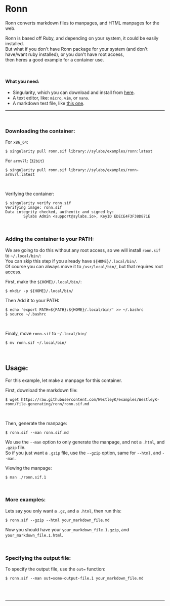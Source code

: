 # Ronn

Ronn converts markdown files to manpages, and HTML manpages for the web.

Ronn is based off Ruby, and depending on your system, it could be easily installed.<br>
But what if you don't have Ronn package for your system (and don't have/want ruby installed), or you don't have root access,<br>
then heres a good example for a container use.

<br>

#### What you need:
 - Singularity, which you can download and install from [here](https://github.com/sylabs/singularity).
 - A text editor, like: `micro`, `vim`, or `nano`.
 - A markdown test file, like [this one](https://foo).


___

<br>


### Downloading the container:

For `x86_64`:

```
$ singularity pull ronn.sif library://sylabs/examples/ronn:latest
```

For `armv7l`: (`32bit`)

```
$ singularity pull ronn.sif library://sylabs/examples/ronn-armv7l:latest
```

<br>

Verifying the container:

```
$ singularity verify ronn.sif
Verifying image: ronn.sif
Data integrity checked, authentic and signed by:
        Sylabs Admin <support@sylabs.io>, KeyID EDECE4F3F38D871E
```

<br>

### Adding the container to your PATH:

We are going to do this without any root access, so we will install `ronn.sif` to `~/.local/bin/`:<br>
You can skip this step if you already have `${HOME}/.local/bin/`.<br>
Of course you can always move it to `/usr/local/bin/`, but that requires root access.

First, make the `${HOME}/.local/bin/`:

```
$ mkdir -p ${HOME}/.local/bin/
```

Then Add it to your PATH:

```
$ echo 'export PATH=${PATH}:${HOME}/.local/bin/' >> ~/.bashrc
$ source ~/.bashrc
```

<br>

Finaly, move `ronn.sif` to `~/.local/bin/`

```
$ mv ronn.sif ~/.local/bin/
```

<br>

## Usage:

For this example, let make a manpage for this container.

First, download the markdown file:

```
$ wget https://raw.githubusercontent.com/WestleyK/examples/WestleyK-ronn/file-generating/ronn/ronn.sif.md
```

<br>

Then, generate the manpage:

```
$ ronn.sif --man ronn.sif.md
```

We use the `--man` option to only generate the manpage, and not a `.html`, and `.gzip` file.<br>
So if you just want a `.gzip` file, use the `--gzip` option, same for `--html`, and `--man`.

Viewing the manpage:

```
$ man ./ronn.sif.1
```

<br>

### More examples:

Lets say you only want a `.gz`, and a `.html`, then run this:

```
$ ronn.sif --gzip --html your_markdown_file.md
```

Now you should have your `your_markdown_file.1.gzip`, and `your_markdown_file.1.html`.

<br>

### Specifying the output file:

To specify the output file, use the `out=` function:

```
$ ronn.sif --man out=some-output-file.1 your_markdown_file.md
```

<br>


<br>

___

<br>

